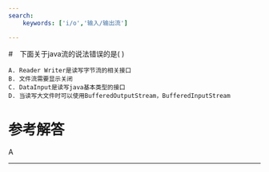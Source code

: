 ```yaml
---
search:
    keywords: ['i/o','输入/输出流']

---
```



#　下面关于java流的说法错误的是( )



```
A. Reader Writer是读写字节流的相关接口
B. 文件流需要显示关闭
C. DataInput是读写java基本类型的接口
D. 当读写大文件时可以使用BufferedOutputStream，BufferedInputStream
```



# 参考解答

A

---
